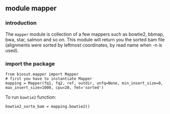 ## module mapper

### introduction
The `mapper` module is collection of a few mappers such as bowtie2, bbmap, bwa, 
star, salmon and so on. This module will return you the sorted bam file (alignments
were sorted by leftmost coordinates, by read name when -n is used).

### import the package
```doctest
from biosut.mapper import Mapper
# first you have to instantiate Mapper
mapping = Mapper(fq1, fq2, ref, outdir, unfq=None, min_insert_size=0, 
max_insert_size=1000, cpu=20, fmt='sorted')
```

To run `bowtie2` function:
```doctest
bowtie2_sorte_bam = mapping.bowtie2()
```
